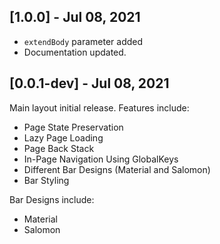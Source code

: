 ## [1.0.0] - Jul 08, 2021

 - `extendBody` parameter added
 - Documentation updated.

## [0.0.1-dev] - Jul 08, 2021

Main layout initial release. Features include:
 - Page State Preservation
 - Lazy Page Loading
 - Page Back Stack
 - In-Page Navigation Using GlobalKeys
 - Different Bar Designs (Material and Salomon)
 - Bar Styling
 
 Bar Designs include:
 - Material
 - Salomon